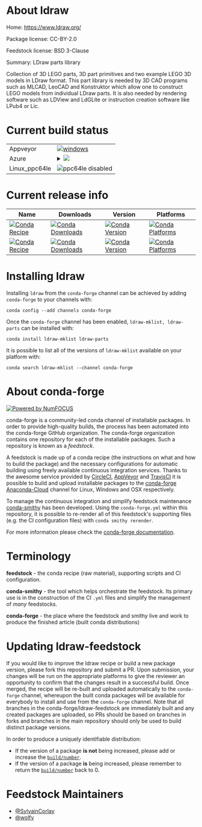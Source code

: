 About ldraw
===========

Home: https://www.ldraw.org/

Package license: CC-BY-2.0

Feedstock license: BSD 3-Clause

Summary: LDraw parts library

Collection of 3D LEGO parts, 3D part primitives and two example LEGO 3D models
in LDraw format. This part library is needed by 3D CAD programs such as MLCAD,
LeoCAD and Konstruktor which allow one to construct LEGO models from
individual LDraw parts. It is also needed by rendering software such as LDView
and LdGLite or instruction creation software like LPub4 or Lic.


Current build status
====================


<table><tr>
    <td>Appveyor</td>
    <td>
      <a href="https://ci.appveyor.com/project/conda-forge/ldraw-feedstock/branch/master">
        <img alt="windows" src="https://img.shields.io/appveyor/ci/conda-forge/ldraw-feedstock/master.svg?label=Windows">
      </a>
    </td>
  </tr>
    
  <tr>
    <td>Azure</td>
    <td>
      <details>
        <summary>
          <a href="https://dev.azure.com/conda-forge/feedstock-builds/_build/latest?definitionId=7890&branchName=master">
            <img src="https://dev.azure.com/conda-forge/feedstock-builds/_apis/build/status/ldraw-feedstock?branchName=master">
          </a>
        </summary>
        <table>
          <thead><tr><th>Variant</th><th>Status</th></tr></thead>
          <tbody><tr>
              <td>linux</td>
              <td>
                <a href="https://dev.azure.com/conda-forge/feedstock-builds/_build/latest?definitionId=7890&branchName=master">
                  <img src="https://dev.azure.com/conda-forge/feedstock-builds/_apis/build/status/ldraw-feedstock?branchName=master&jobName=linux&configuration=linux_" alt="variant">
                </a>
              </td>
            </tr><tr>
              <td>osx</td>
              <td>
                <a href="https://dev.azure.com/conda-forge/feedstock-builds/_build/latest?definitionId=7890&branchName=master">
                  <img src="https://dev.azure.com/conda-forge/feedstock-builds/_apis/build/status/ldraw-feedstock?branchName=master&jobName=osx&configuration=osx_" alt="variant">
                </a>
              </td>
            </tr><tr>
              <td>win_c_compilervs2008</td>
              <td>
                <a href="https://dev.azure.com/conda-forge/feedstock-builds/_build/latest?definitionId=7890&branchName=master">
                  <img src="https://dev.azure.com/conda-forge/feedstock-builds/_apis/build/status/ldraw-feedstock?branchName=master&jobName=win&configuration=win_c_compilervs2008" alt="variant">
                </a>
              </td>
            </tr><tr>
              <td>win_c_compilervs2015</td>
              <td>
                <a href="https://dev.azure.com/conda-forge/feedstock-builds/_build/latest?definitionId=7890&branchName=master">
                  <img src="https://dev.azure.com/conda-forge/feedstock-builds/_apis/build/status/ldraw-feedstock?branchName=master&jobName=win&configuration=win_c_compilervs2015" alt="variant">
                </a>
              </td>
            </tr>
          </tbody>
        </table>
      </details>
    </td>
  </tr>
  <tr>
    <td>Linux_ppc64le</td>
    <td>
      <img src="https://img.shields.io/badge/ppc64le-disabled-lightgrey.svg" alt="ppc64le disabled">
    </td>
  </tr>
</table>

Current release info
====================

| Name | Downloads | Version | Platforms |
| --- | --- | --- | --- |
| [![Conda Recipe](https://img.shields.io/badge/recipe-ldraw--mklist-green.svg)](https://anaconda.org/conda-forge/ldraw-mklist) | [![Conda Downloads](https://img.shields.io/conda/dn/conda-forge/ldraw-mklist.svg)](https://anaconda.org/conda-forge/ldraw-mklist) | [![Conda Version](https://img.shields.io/conda/vn/conda-forge/ldraw-mklist.svg)](https://anaconda.org/conda-forge/ldraw-mklist) | [![Conda Platforms](https://img.shields.io/conda/pn/conda-forge/ldraw-mklist.svg)](https://anaconda.org/conda-forge/ldraw-mklist) |
| [![Conda Recipe](https://img.shields.io/badge/recipe-ldraw--parts-green.svg)](https://anaconda.org/conda-forge/ldraw-parts) | [![Conda Downloads](https://img.shields.io/conda/dn/conda-forge/ldraw-parts.svg)](https://anaconda.org/conda-forge/ldraw-parts) | [![Conda Version](https://img.shields.io/conda/vn/conda-forge/ldraw-parts.svg)](https://anaconda.org/conda-forge/ldraw-parts) | [![Conda Platforms](https://img.shields.io/conda/pn/conda-forge/ldraw-parts.svg)](https://anaconda.org/conda-forge/ldraw-parts) |

Installing ldraw
================

Installing `ldraw` from the `conda-forge` channel can be achieved by adding `conda-forge` to your channels with:

```
conda config --add channels conda-forge
```

Once the `conda-forge` channel has been enabled, `ldraw-mklist, ldraw-parts` can be installed with:

```
conda install ldraw-mklist ldraw-parts
```

It is possible to list all of the versions of `ldraw-mklist` available on your platform with:

```
conda search ldraw-mklist --channel conda-forge
```


About conda-forge
=================

[![Powered by NumFOCUS](https://img.shields.io/badge/powered%20by-NumFOCUS-orange.svg?style=flat&colorA=E1523D&colorB=007D8A)](http://numfocus.org)

conda-forge is a community-led conda channel of installable packages.
In order to provide high-quality builds, the process has been automated into the
conda-forge GitHub organization. The conda-forge organization contains one repository
for each of the installable packages. Such a repository is known as a *feedstock*.

A feedstock is made up of a conda recipe (the instructions on what and how to build
the package) and the necessary configurations for automatic building using freely
available continuous integration services. Thanks to the awesome service provided by
[CircleCI](https://circleci.com/), [AppVeyor](https://www.appveyor.com/)
and [TravisCI](https://travis-ci.org/) it is possible to build and upload installable
packages to the [conda-forge](https://anaconda.org/conda-forge)
[Anaconda-Cloud](https://anaconda.org/) channel for Linux, Windows and OSX respectively.

To manage the continuous integration and simplify feedstock maintenance
[conda-smithy](https://github.com/conda-forge/conda-smithy) has been developed.
Using the ``conda-forge.yml`` within this repository, it is possible to re-render all of
this feedstock's supporting files (e.g. the CI configuration files) with ``conda smithy rerender``.

For more information please check the [conda-forge documentation](https://conda-forge.org/docs/).

Terminology
===========

**feedstock** - the conda recipe (raw material), supporting scripts and CI configuration.

**conda-smithy** - the tool which helps orchestrate the feedstock.
                   Its primary use is in the construction of the CI ``.yml`` files
                   and simplify the management of *many* feedstocks.

**conda-forge** - the place where the feedstock and smithy live and work to
                  produce the finished article (built conda distributions)


Updating ldraw-feedstock
========================

If you would like to improve the ldraw recipe or build a new
package version, please fork this repository and submit a PR. Upon submission,
your changes will be run on the appropriate platforms to give the reviewer an
opportunity to confirm that the changes result in a successful build. Once
merged, the recipe will be re-built and uploaded automatically to the
`conda-forge` channel, whereupon the built conda packages will be available for
everybody to install and use from the `conda-forge` channel.
Note that all branches in the conda-forge/ldraw-feedstock are
immediately built and any created packages are uploaded, so PRs should be based
on branches in forks and branches in the main repository should only be used to
build distinct package versions.

In order to produce a uniquely identifiable distribution:
 * If the version of a package **is not** being increased, please add or increase
   the [``build/number``](https://conda.io/docs/user-guide/tasks/build-packages/define-metadata.html#build-number-and-string).
 * If the version of a package **is** being increased, please remember to return
   the [``build/number``](https://conda.io/docs/user-guide/tasks/build-packages/define-metadata.html#build-number-and-string)
   back to 0.

Feedstock Maintainers
=====================

* [@SylvainCorlay](https://github.com/SylvainCorlay/)
* [@wolfv](https://github.com/wolfv/)

